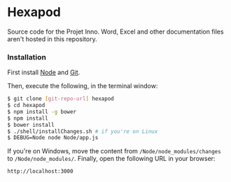# Hexapod

Source code for the Projet Inno.
Word, Excel and other documentation files aren't hosted in this repository.

### Installation
First install [Node] and [Git].

Then, execute the following, in the terminal window:
```sh
$ git clone [git-repo-url] hexapod
$ cd hexapod
$ npm install -g bower
$ npm install
$ bower install
$ ./shell/installChanges.sh # if you're on Linux
$ DEBUG=Node node Node/app.js
```
If you're on Windows, move the content from `/Node/node_modules/changes` to `/Node/node_modules/`.
Finally, open the following URL in your browser:
```
http://localhost:3000
```

[Node]: http://nodejs.org/
[Git]: http://git-scm.com/